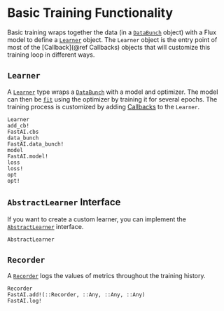 # Basic Training Functionality

Basic training wraps together the data (in a [`DataBunch`](@ref) object) with a Flux model to define a [`Learner`](@ref) object. The `Learner` object is the entry point of most of the [Callback](@ref Callbacks) objects that will customize this training loop in different ways.

## `Learner`

A [`Learner`](@ref) type wraps a [`DataBunch`](@ref) with a model and optimizer. The model can then be [`fit`](@ref) using the optimizer by training it for several epochs. The training process is customized by adding [Callbacks](@ref) to the `Learner`.

```@docs
Learner
add_cb!
FastAI.cbs
data_bunch
FastAI.data_bunch!
model
FastAI.model!
loss
loss!
opt
opt!
```

## `AbstractLearner` Interface

If you want to create a custom learner, you can implement the [`AbstractLearner`](@ref) interface.

```@docs
AbstractLearner
```

## `Recorder`

A [`Recorder`](@ref) logs the values of metrics throughout the training history.

```@docs
Recorder
FastAI.add!(::Recorder, ::Any, ::Any, ::Any)
FastAI.log!
```